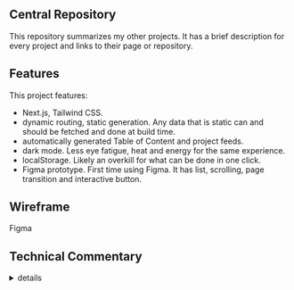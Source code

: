 ## Central Repository

This repository summarizes my other projects. It has a brief description for every project and links
to their page or repository.

## Features

This project features:
- Next.js, Tailwind CSS.
- dynamic routing, static generation. Any data that is static can and should be fetched and done at build time.
- automatically generated Table of Content and project feeds.
- dark mode. Less eye fatigue, heat and energy for the same experience.
- localStorage. Likely an overkill for what can be done in one click.
- Figma prototype. First time using Figma. It has list, scrolling, page transition and interactive button.

## Wireframe

Figma


## Technical Commentary
<details close>
<summary>details</summary>
<ul>
    <li>
        This time I used another CSS framework (Tailwind). I have noticed the biggest advantage of using a CSS framework is not because it can accomplish more than vanilla CSS, but to enforce a particular practice and styling so that the code can be understood by someone who has not
        worked on it. This is not quite relevant here but it is definitely a great plus in collaboration or real workplace.
    </li>
    <li>
        during the implementation of dark mode I switched from using hooks, to localStorage, and finally to context at a top-level component. It ought to be site-wide even when local storage is not allowed. Then, I refactored it multiple times, it is not difficult to implement dark mode, but to keep it maintainable without transversing the whole tree takes some work.
    </li>
    <li>
        pre-rendering done. I can see that this feature is going to be decisive for large sites that depends on a lot of API.
    </li>
    <li>
        There seems to be a lot of directories for quite a simple app, but I want to keep this scalable.
        I know from first-hand experience that as an app grows, it becomes more and more difficult to move and modify files without breaking things.
    </li>
    
    
</ul>

</details>
